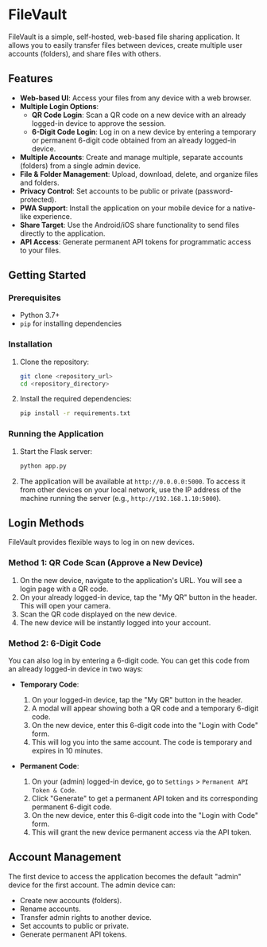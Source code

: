 # FileVault

FileVault is a simple, self-hosted, web-based file sharing application. It allows you to easily transfer files between devices, create multiple user accounts (folders), and share files with others.

## Features

- **Web-based UI**: Access your files from any device with a web browser.
- **Multiple Login Options**:
    - **QR Code Login**: Scan a QR code on a new device with an already logged-in device to approve the session.
    - **6-Digit Code Login**: Log in on a new device by entering a temporary or permanent 6-digit code obtained from an already logged-in device.
- **Multiple Accounts**: Create and manage multiple, separate accounts (folders) from a single admin device.
- **File & Folder Management**: Upload, download, delete, and organize files and folders.
- **Privacy Control**: Set accounts to be public or private (password-protected).
- **PWA Support**: Install the application on your mobile device for a native-like experience.
- **Share Target**: Use the Android/iOS share functionality to send files directly to the application.
- **API Access**: Generate permanent API tokens for programmatic access to your files.

## Getting Started

### Prerequisites

- Python 3.7+
- `pip` for installing dependencies

### Installation

1.  Clone the repository:
    ```sh
    git clone <repository_url>
    cd <repository_directory>
    ```

2.  Install the required dependencies:
    ```sh
    pip install -r requirements.txt
    ```

### Running the Application

1.  Start the Flask server:
    ```sh
    python app.py
    ```

2.  The application will be available at `http://0.0.0.0:5000`. To access it from other devices on your local network, use the IP address of the machine running the server (e.g., `http://192.168.1.10:5000`).

## Login Methods

FileVault provides flexible ways to log in on new devices.

### Method 1: QR Code Scan (Approve a New Device)

1.  On the new device, navigate to the application's URL. You will see a login page with a QR code.
2.  On your already logged-in device, tap the "My QR" button in the header. This will open your camera.
3.  Scan the QR code displayed on the new device.
4.  The new device will be instantly logged into your account.

### Method 2: 6-Digit Code

You can also log in by entering a 6-digit code. You can get this code from an already logged-in device in two ways:

-   **Temporary Code**:
    1.  On your logged-in device, tap the "My QR" button in the header.
    2.  A modal will appear showing both a QR code and a temporary 6-digit code.
    3.  On the new device, enter this 6-digit code into the "Login with Code" form.
    4.  This will log you into the same account. The code is temporary and expires in 10 minutes.

-   **Permanent Code**:
    1.  On your (admin) logged-in device, go to `Settings` > `Permanent API Token & Code`.
    2.  Click "Generate" to get a permanent API token and its corresponding permanent 6-digit code.
    3.  On the new device, enter this 6-digit code into the "Login with Code" form.
    4.  This will grant the new device permanent access via the API token.

## Account Management

The first device to access the application becomes the default "admin" device for the first account. The admin device can:
- Create new accounts (folders).
- Rename accounts.
- Transfer admin rights to another device.
- Set accounts to public or private.
- Generate permanent API tokens.
